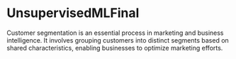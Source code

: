 # UnsupervisedMLFinal
Customer segmentation is an essential process in marketing and business intelligence. It involves  grouping customers into distinct segments based on shared characteristics, enabling businesses to optimize marketing efforts. 
